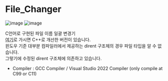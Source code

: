 # File_Changer
![image](https://user-images.githubusercontent.com/31213158/164318843-1885df4d-5b79-414d-9207-b57495bec2cc.png)
![image](https://user-images.githubusercontent.com/31213158/164318851-716bf931-dfa2-4be3-a196-80bb55ca0f3e.png)

C언어로 구현된 파일 이름 일괄 변경기  
[여기](https://github.com/pgh268400/FileChanger_CPP)로 가시면 C++로 개선한 버전이 있습니다.  
윈도우 기준 대부분 컴파일러에서 제공하는 dirent 구조체의 경우 파일 타입을 알 수 없습니다.  
그렇기에 수정된 dirent 구조체에 의존하고 있습니다.

- Compiler : GCC Compiler / Visual Studio 2022 Compiler (only compile at C99 or C11)

